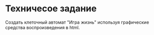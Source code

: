 # Техничесое задание  
Создать клеточный автомат "Игра жизнь" используя графические средства воспроизведения в html.
